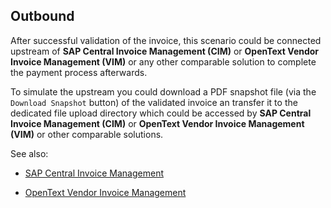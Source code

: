 ## Outbound

After successful validation of the invoice, this scenario could be connected upstream of **SAP Central Invoice Management (CIM)** or **OpenText Vendor Invoice Management (VIM)** or any other comparable solution to complete the payment process afterwards.

To simulate the upstream you could download a PDF snapshot file (via the `Download Snapshot` button) of the validated invoice an transfer it to the dedicated file upload directory which could be accessed by **SAP Central Invoice Management (CIM)** or **OpenText Vendor Invoice Management (VIM)** or other comparable solutions.

See also:

- [SAP Central Invoice Management](https://help.sap.com/docs/CENTRAL_INVOICE_MANAGEMENT/76e9f80544ca4990b6d25b79a1d0602f/43495ee9483a42b1a7ce74001ea0847b.html)

- [OpenText Vendor Invoice Management](https://www.opentext.com/products/vendor-invoice-management-for-sap-solutions)
